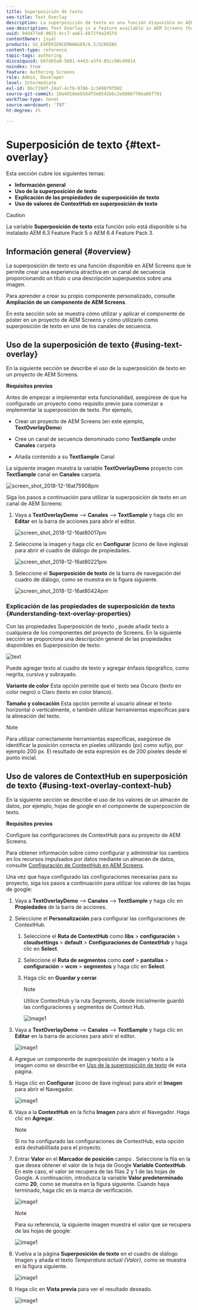 ```yaml
---
title: Superposición de texto
seo-title: Text Overlay
description: La superposición de texto es una función disponible en AEM Screens que le permite crear una experiencia atractiva en un canal de secuencia proporcionando un título o una descripción superpuestos sobre una imagen. Siga esta página para obtener más información.
seo-description: Text Overlay is a feature available in AEM Screens that allows you to create a compelling experience in a Sequence Channel by providing a title or a description overlaid on top of an image. Follow this page to learn more.
uuid: 944477e8-0025-4cc7-aa61-6b72f4a245fd
contentOwner: jsyal
products: SG_EXPERIENCEMANAGER/6.5/SCREENS
content-type: reference
topic-tags: authoring
discoiquuid: b6fdb5a0-5601-4443-a3f4-85cc90c49914
noindex: true
feature: Authoring Screens
role: Admin, Developer
level: Intermediate
exl-id: bbc719df-24a7-4cfb-9786-1c3496f9f082
source-git-commit: 10a4918eeb56df5e8542bbc2e8806f766a86f781
workflow-type: tm+mt
source-wordcount: '797'
ht-degree: 2%

---
```


# Superposición de texto {#text-overlay}

Esta sección cubre los siguientes temas:

* **Información general**
* **Uso de la superposición de texto**
* **Explicación de las propiedades de superposición de texto**
* **Uso de valores de ContextHub en superposición de texto**

>[!CAUTION]
>
>La variable **Superposición de texto** esta función solo está disponible si ha instalado AEM 6.3 Feature Pack 5 o AEM 6.4 Feature Pack 3.

## Información general {#overview}

La superposición de texto es una función disponible en AEM Screens que le permite crear una experiencia atractiva en un canal de secuencia proporcionando un título o una descripción superpuestos sobre una imagen.

Para aprender a crear su propio componente personalizado, consulte **Ampliación de un componente de AEM Screens**.

En esta sección solo se muestra cómo utilizar y aplicar el componente de póster en un proyecto de AEM Screens y cómo utilizarlo como superposición de texto en uno de los canales de secuencia.

## Uso de la superposición de texto {#using-text-overlay}

En la siguiente sección se describe el uso de la superposición de texto en un proyecto de AEM Screens.

**Requisitos previos**

Antes de empezar a implementar esta funcionalidad, asegúrese de que ha configurado un proyecto como requisito previo para comenzar a implementar la superposición de texto. Por ejemplo,

* Crear un proyecto de AEM Screens (en este ejemplo, **TextOverlayDemo**)

* Cree un canal de secuencia denominado como **TextSample** under **Canales** carpeta

* Añada contenido a su **TextSample** Canal

La siguiente imagen muestra la variable **TextOverlayDemo** proyecto con **TextSample** canal en **Canales** carpeta.

![screen_shot_2018-12-16at75908pm](assets/screen_shot_2018-12-16at75908pm.png)

Siga los pasos a continuación para utilizar la superposición de texto en un canal de AEM Screens:

1. Vaya a **TextOverlayDemo** —> **Canales** —> **TextSample** y haga clic en **Editar** en la barra de acciones para abrir el editor.

   ![screen_shot_2018-12-16at80017pm](assets/screen_shot_2018-12-16at80017pm.png)

1. Seleccione la imagen y haga clic en **Configurar** (icono de llave inglesa) para abrir el cuadro de diálogo de propiedades.

   ![screen_shot_2018-12-16at80221pm](assets/screen_shot_2018-12-16at80221pm.png)

1. Seleccione el **Superposición de texto** de la barra de navegación del cuadro de diálogo, como se muestra en la figura siguiente.

   ![screen_shot_2018-12-16at80424pm](assets/screen_shot_2018-12-16at80424pm.png)

### Explicación de las propiedades de superposición de texto {#understanding-text-overlay-properties}

Con las propiedades Superposición de texto , puede añadir texto a cualquiera de los componentes del proyecto de Screens. En la siguiente sección se proporciona una descripción general de las propiedades disponibles en Superposición de texto:

![text](assets/text.gif)

Puede agregar texto al cuadro de texto y agregar énfasis tipográfico, como negrita, cursiva y subrayado.

**Variante de color** Esta opción permite que el texto sea Oscuro (texto en color negro) o Claro (texto en color blanco).

**Tamaño y colocación** Esta opción permite al usuario alinear el texto horizontal o verticalmente, o también utilizar herramientas específicas para la alineación del texto.

>[!NOTE]
>
>Para utilizar correctamente herramientas específicas, asegúrese de identificar la posición correcta en píxeles utilizando (px) como sufijo, por ejemplo 200 px. El resultado de esta expresión es de 200 píxeles desde el punto inicial.

## Uso de valores de ContextHub en superposición de texto {#using-text-overlay-context-hub}

En la siguiente sección se describe el uso de los valores de un almacén de datos, por ejemplo, hojas de google en el componente de superposición de texto.

**Requisitos previos**

Configure las configuraciones de ContextHub para su proyecto de AEM Screens.

Para obtener información sobre cómo configurar y administrar los cambios en los recursos impulsados por datos mediante un almacén de datos, consulte [Configuración de ContextHub en AEM Screens](https://experienceleague.adobe.com/docs/experience-manager-screens/user-guide/developing/configuring-context-hub.html).

Una vez que haya configurado las configuraciones necesarias para su proyecto, siga los pasos a continuación para utilizar los valores de las hojas de google:

1. Vaya a **TextOverlayDemo** —> **Canales** —> **TextSample** y haga clic en **Propiedades** de la barra de acciones.

1. Seleccione el **Personalización** para configurar las configuraciones de ContextHub.

   1. Seleccione el **Ruta de ContextHub** como **libs** > **configuración** > **cloudsettings** > **default** > **Configuraciones de ContextHub** y haga clic en **Select**.

   1. Seleccione el **Ruta de segmentos** como **conf** > **pantallas** > **configuración** > **wcm** > **segmentos** y haga clic en **Select**.

   1. Haga clic en **Guardar y cerrar**.

      >[!NOTE]
      >
      >Utilice ContextHub y la ruta Segments, donde inicialmente guardó las configuraciones y segmentos de Context Hub.

      ![image1](/help/user-guide/assets/text-overlay/text-overlay8.png)

1. Vaya a **TextOverlayDemo** —> **Canales** —> **TextSample** y haga clic en **Editar** en la barra de acciones para abrir el editor.

   ![image1](/help/user-guide/assets/text-overlay/text-overlay1.png)

1. Agregue un componente de superposición de imagen y texto a la imagen como se describe en [Uso de la superposición de texto](/help/user-guide/text-overlay.md#using-text-overlay) de esta página.

1. Haga clic en **Configurar** (icono de llave inglesa) para abrir el **Imagen** para abrir el Navegador.

   ![image1](/help/user-guide/assets/text-overlay/text-overlay4.png)

1. Vaya a la **ContextHub** en la ficha **Imagen** para abrir el Navegador. Haga clic en **Agregar**.

   >[!NOTE]
   >Si no ha configurado las configuraciones de ContextHub, esta opción está deshabilitada para el proyecto.

1. Entrar **Valor** en el **Marcador de posición** campo . Seleccione la fila en la que desea obtener el valor de la hoja de Google **Variable ContextHub**. En este caso, el valor se recupera de las filas 2 y 1 de las hojas de Google. A continuación, introduzca la variable **Valor predeterminado** como **20**, como se muestra en la figura siguiente. Cuando haya terminado, haga clic en la marca de verificación.

   ![image1](/help/user-guide/assets/text-overlay/text-overlay5.png)

   >[!NOTE]
   >Para su referencia, la siguiente imagen muestra el valor que se recupera de las hojas de google:

   ![image1](/help/user-guide/assets/text-overlay/text-overlay6.png)

1. Vuelva a la página **Superposición de texto** en el cuadro de diálogo Imagen y añada el texto *Temperatura actual {Valor}*, como se muestra en la figura siguiente.

   ![image1](/help/user-guide/assets/text-overlay/text-overlay7.png)

1. Haga clic en **Vista previa** para ver el resultado deseado.

   ![image1](/help/user-guide/assets/text-overlay/text-overlay10.png)
